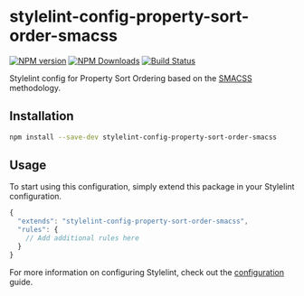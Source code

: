 # stylelint-config-property-sort-order-smacss

[![NPM version](https://img.shields.io/npm/v/stylelint-config-property-sort-order-smacss.svg)](https://www.npmjs.org/package/stylelint-config-property-sort-order-smacss)
[![NPM Downloads](https://img.shields.io/npm/dm/stylelint-config-property-sort-order-smacss.svg)](https://www.npmjs.org/package/stylelint)
[![Build Status](https://travis-ci.org/cahamilton/stylelint-config-property-sort-order-smacss.svg?branch=master)](https://travis-ci.org/cahamilton/stylelint-config-property-sort-order-smacss)

Stylelint config for Property Sort Ordering based on the [SMACSS](https://smacss.com) methodology.

## Installation

```bash
npm install --save-dev stylelint-config-property-sort-order-smacss
`````

## Usage

To start using this configuration, simply extend this package in your Stylelint configuration.

```js
{
  "extends": "stylelint-config-property-sort-order-smacss",
  "rules": {
    // Add additional rules here
  }
}
```

For more information on configuring Stylelint, check out the [configuration](https://github.com/stylelint/stylelint/blob/master/docs/user-guide/configuration.md) guide. 
